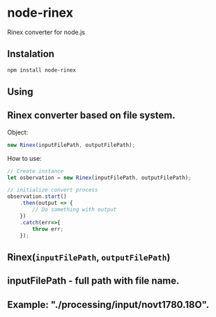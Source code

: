 # node-rinex

Rinex converter for node.js

## Instalation

```bash
npm install node-rinex
```

## Using

Rinex converter based on file system.
---
Object:

```js
new Rinex(inputFilePath, outputFilePath);
```

How to use:

```js
// Create instance
let osbervation = new Rinex(inputFilePath, outputFilePath);

// initialize convert process
observation.start()
    .then(output => {
        // Do something with output
    })
    .catch(err=>{
        throw err;
    });
```

## Rinex(`inputFilePath`, `outputFilePath`)

**inputFilePath** - full path with file name.
---
**Example:** "./processing/input/novt1780.18O".
---
